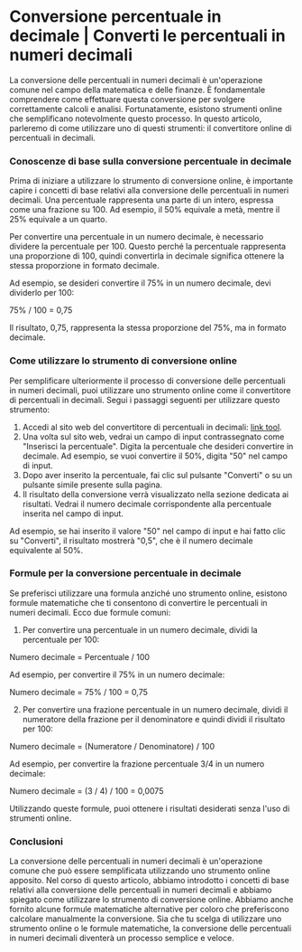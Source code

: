 Conversione percentuale in decimale | Converti le percentuali in numeri decimali
================================================================================

La conversione delle percentuali in numeri decimali è un'operazione comune nel campo della matematica e delle finanze. È fondamentale comprendere come effettuare questa conversione per svolgere correttamente calcoli e analisi. Fortunatamente, esistono strumenti online che semplificano notevolmente questo processo. In questo articolo, parleremo di come utilizzare uno di questi strumenti: il convertitore online di percentuali in decimali.

### Conoscenze di base sulla conversione percentuale in decimale

Prima di iniziare a utilizzare lo strumento di conversione online, è importante capire i concetti di base relativi alla conversione delle percentuali in numeri decimali. Una percentuale rappresenta una parte di un intero, espressa come una frazione su 100. Ad esempio, il 50% equivale a metà, mentre il 25% equivale a un quarto.

Per convertire una percentuale in un numero decimale, è necessario dividere la percentuale per 100. Questo perché la percentuale rappresenta una proporzione di 100, quindi convertirla in decimale significa ottenere la stessa proporzione in formato decimale.

Ad esempio, se desideri convertire il 75% in un numero decimale, devi dividerlo per 100:

75% / 100 = 0,75

Il risultato, 0,75, rappresenta la stessa proporzione del 75%, ma in formato decimale.

### Come utilizzare lo strumento di conversione online

Per semplificare ulteriormente il processo di conversione delle percentuali in numeri decimali, puoi utilizzare uno strumento online come il convertitore di percentuali in decimali. Segui i passaggi seguenti per utilizzare questo strumento:

1. Accedi al sito web del convertitore di percentuali in decimali: [link tool](https://www.onlinecalculatorsfree.com/it/convert/percent-to-decimal.html).
2. Una volta sul sito web, vedrai un campo di input contrassegnato come "Inserisci la percentuale". Digita la percentuale che desideri convertire in decimale. Ad esempio, se vuoi convertire il 50%, digita "50" nel campo di input.
3. Dopo aver inserito la percentuale, fai clic sul pulsante "Converti" o su un pulsante simile presente sulla pagina.
4. Il risultato della conversione verrà visualizzato nella sezione dedicata ai risultati. Vedrai il numero decimale corrispondente alla percentuale inserita nel campo di input.

Ad esempio, se hai inserito il valore "50" nel campo di input e hai fatto clic su "Converti", il risultato mostrerà "0,5", che è il numero decimale equivalente al 50%.

### Formule per la conversione percentuale in decimale

Se preferisci utilizzare una formula anziché uno strumento online, esistono formule matematiche che ti consentono di convertire le percentuali in numeri decimali. Ecco due formule comuni:

1. Per convertire una percentuale in un numero decimale, dividi la percentuale per 100:

Numero decimale = Percentuale / 100

Ad esempio, per convertire il 75% in un numero decimale:

Numero decimale = 75% / 100 = 0,75

2. Per convertire una frazione percentuale in un numero decimale, dividi il numeratore della frazione per il denominatore e quindi dividi il risultato per 100:

Numero decimale = (Numeratore / Denominatore) / 100

Ad esempio, per convertire la frazione percentuale 3/4 in un numero decimale:

Numero decimale = (3 / 4) / 100 = 0,0075

Utilizzando queste formule, puoi ottenere i risultati desiderati senza l'uso di strumenti online.

### Conclusioni

La conversione delle percentuali in numeri decimali è un'operazione comune che può essere semplificata utilizzando uno strumento online apposito. Nel corso di questo articolo, abbiamo introdotto i concetti di base relativi alla conversione delle percentuali in numeri decimali e abbiamo spiegato come utilizzare lo strumento di conversione online. Abbiamo anche fornito alcune formule matematiche alternative per coloro che preferiscono calcolare manualmente la conversione. Sia che tu scelga di utilizzare uno strumento online o le formule matematiche, la conversione delle percentuali in numeri decimali diventerà un processo semplice e veloce.